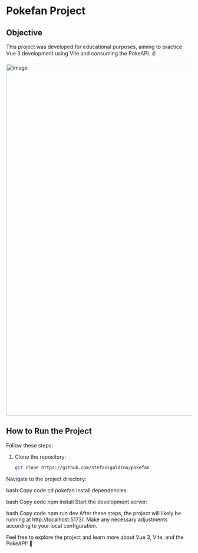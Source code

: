 # Pokefan Project

## Objective
This project was developed for educational purposes, aiming to practice Vue 3 development using Vite and consuming the PokeAPI. ✌️

<img width="955" alt="image" src="https://github.com/stefanigaldino/pokefan/assets/72844800/26fe116e-53a8-4c2e-ab88-9010dd17ccb0">



## How to Run the Project
Follow these steps:

1. Clone the repository:
   ```bash
   git clone https://github.com/stefanigaldino/pokefan

Navigate to the project directory:

bash
Copy code
cd pokefan
Install dependencies:

bash
Copy code
npm install
Start the development server:

bash
Copy code
npm run dev
After these steps, the project will likely be running at http://localhost:5173/. Make any necessary adjustments according to your local configuration.

Feel free to explore the project and learn more about Vue 3, Vite, and the PokeAPI! 👾
